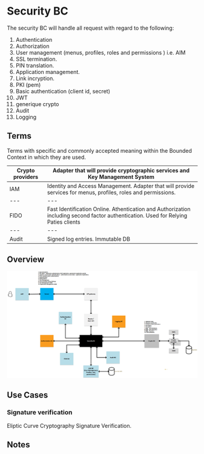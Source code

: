 # Security BC

The security BC will handle all request with regard to the following:

1. Authentication
2. Authorization
3. User management (menus, profiles, roles and permissions ) i.e. AIM
4. SSL termination.
5. PIN translation.
6. Application management.
7. Link incryption.
8. PKI (pem)
9. Basic authentication (client id, secret)
10. JWT
11. generique crypto
12. Audit
13. Logging

## Terms

Terms with specific and commonly accepted meaning within the Bounded Context in which they are used.

| Crypto providers | Adapter that will provide cryptographic services and Key Management System |
|---|---|
| IAM | Identity and Access Management. Adapter that will provide services for menus, profiles, roles and permissions.  |
|---|---|
| FIDO | Fast Identification Online. Athentication and Authorization including second factor authentication. Used for Relying Paties clients |
|---|---|
| Audit | Signed log entries. Immutable DB  |

## Overview

![Use Case - Example REPLACE ME](./assets/securityBCv0.1.png)


## Use Cases

### Signature verification

Eliptic Curve Cryptography Signature Verification.


<!-- Footnotes themselves at the bottom. -->
## Notes

[^1]: Common Interfaces: [Mojaloop Common Interface List](../../commonInterfaces.md)
